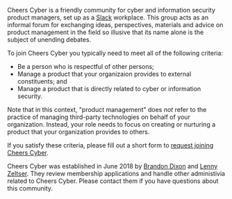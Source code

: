 Cheers Cyber is a friendly community for cyber and information security product managers, set up as a [Slack](https://slack.com/) workplace. This group acts as an informal forum for exchanging ideas, perspectives, materials and advice on product management in the field so illusive that its name alone is the subject of unending debates.

To join Cheers Cyber you typically need to meet all of the following criteria:

* Be a person who is respectful of other persons;
* Manage a product that your organizaion provides to external constituents; and
* Manage a product that is directly related to cyber or information security.

Note that in this context, "product management" does _not_ refer to the practice of managing third-party technologies on behalf of your organization. Instead, your role needs to focus on creating or nurturing a product that your organization provides to others.

If you satisfy these criteria, please fill out a short form to [request joining Cheers Cyber](https://docs.google.com/forms/d/e/1FAIpQLSfYCoyYG1jf2YyijWFVWC5b0IExt6OuLQtj0Bb2vKhNvsybxw/viewform?usp=sf_link).

Cheers Cyber was established in June 2018 by [Brandon Dixon](https://www.linkedin.com/in/brandonsdixon/) and [Lenny Zeltser](https://www.linkedin.com/in/lennyzeltser/). They review membership applications and handle other administivia related to Cheers Cyber. Please contact them if you have questions about this community.
